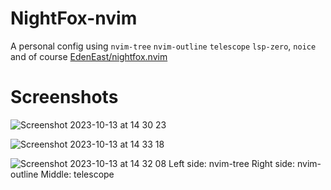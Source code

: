 # NightFox-nvim
A personal config using `nvim-tree` `nvim-outline` `telescope` `lsp-zero`, `noice` and of course [EdenEast/nightfox.nvim](https://github.com/EdenEast/nightfox.nvim)

# Screenshots
![Screenshot 2023-10-13 at 14 30 23](https://github.com/kdssoftware/.nvim/assets/10829524/e357c31c-0d1b-4336-8444-fb16df215634)

![Screenshot 2023-10-13 at 14 33 18](https://github.com/kdssoftware/.nvim/assets/10829524/a94b72f7-f5be-434c-bbd5-aca66f40f4f0)

![Screenshot 2023-10-13 at 14 32 08](https://github.com/kdssoftware/.nvim/assets/10829524/46f8a281-6182-494a-8eff-1299d8937a99)
Left side: nvim-tree
Right side: nvim-outline
Middle: telescope
